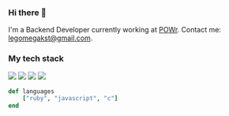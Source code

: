 
### Hi there 👋



I'm a Backend Developer currently working at [POWr](https://powr.io).
Contact me: legomegakst@gmail.com.

### My tech stack

![](https://img.shields.io/badge/Ruby-CC342D?style=for-the-badge&logo=ruby&logoColor=white) ![](https://img.shields.io/badge/Ruby_on_Rails-CC0000?style=for-the-badge&logo=ruby-on-rails&logoColor=white) ![](https://img.shields.io/badge/Docker-316192?style=for-the-badge&logo=docker&logoColor=white) ![](https://img.shields.io/badge/JavaScript-F7DF1E?style=for-the-badge&logo=javascript&logoColor=black)
```ruby
def languages
	["ruby", "javascript", "c"]
end
```

<!--
**Legomegger/legomegger** is a ✨ _special_ ✨ repository because its `README.md` (this file) appears on your GitHub profile.

Here are some ideas to get you started:

- 🔭 I’m currently working on ...
- 🌱 I’m currently learning ...
- 👯 I’m looking to collaborate on ...
- 🤔 I’m looking for help with ...
- 💬 Ask me about ...
- 📫 How to reach me: ...
- 😄 Pronouns: ...
- ⚡ Fun fact: ...
-->

